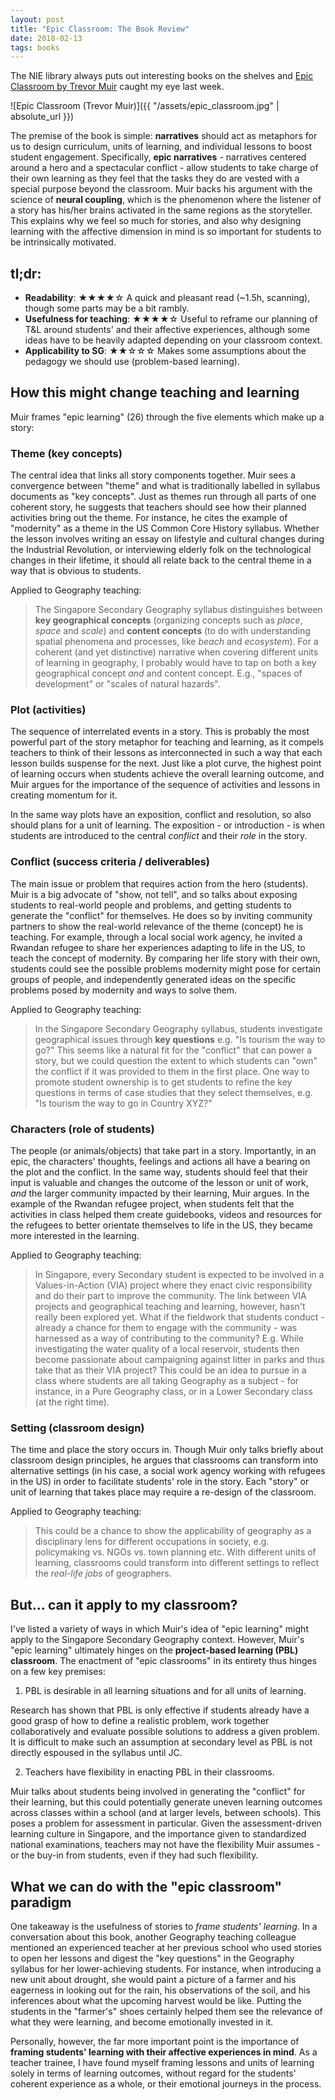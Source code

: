 ```yaml
---
layout: post
title: "Epic Classroom: The Book Review"
date: 2018-02-13
tags: books
---
```

The NIE library always puts out interesting books on the shelves and [Epic Classroom by Trevor Muir](https://www.goodreads.com/book/show/35560006-the-epic-classroom) caught my eye last week. 

![Epic Classroom (Trevor Muir)]({{ "/assets/epic_classroom.jpg" | absolute_url }})

The premise of the book is simple: **narratives** should act as metaphors for us to design curriculum, units of learning, and individual lessons to boost student engagement. Specifically, **epic narratives** - narratives centered around a hero and a spectacular conflict - allow students to take charge of their own learning as they feel that the tasks they do are vested with a special purpose beyond the classroom. Muir backs his argument with the science of **neural coupling**, which is the phenomenon where the listener of a story has his/her brains activated in the same regions as the storyteller. This explains why we feel so much for stories, and also why designing learning with the affective dimension in mind is so important for students to be intrinsically motivated. 

## tl;dr:
* **Readability**: &#9733;&#9733;&#9733;&#9733;&#9734; A quick and pleasant read (~1.5h, scanning), though some parts may be a bit rambly.
* **Usefulness for teaching**: &#9733;&#9733;&#9733;&#9733;&#9734; Useful to reframe our planning of T&L around students' and their affective experiences, although some ideas have to be heavily adapted depending on your classroom context. 
* **Applicability to SG**: &#9733;&#9733;&#9734;&#9734;&#9734; Makes some assumptions about the pedagogy we should use (problem-based learning). 

## How this might change teaching and learning
Muir frames "epic learning" (26) through the five elements which make up a story:


### Theme (key concepts) 
The central idea that links all story components together. Muir sees a convergence between "theme" and what is traditionally labelled in syllabus documents as "key concepts". Just as themes run through all parts of one coherent story, he suggests that teachers should see how their planned activities bring out the theme. For instance, he cites the example of "modernity" as a theme in the US Common Core History syllabus. Whether the lesson involves writing an essay on lifestyle and cultural changes during the Industrial Revolution, or interviewing elderly folk on the technological changes in their lifetime, it should all relate back to the central theme in a way that is obvious to students. 

Applied to Geography teaching: 
> The Singapore Secondary Geography syllabus distinguishes between **key geographical concepts** (organizing concepts such as *place*, *space* and *scale*) and **content concepts** (to do with understanding spatial phenomena and processes, like *beach* and *ecosystem*). For a coherent (and yet distinctive) narrative when covering different units of learning in geography, I probably would have to tap on both a key geographical concept *and* and content concept. E.g., "spaces of development" or "scales of natural hazards". 

### Plot (activities)
The sequence of interrelated events in a story. This is probably the most powerful part of the story metaphor for teaching and learning, as it compels teachers to think of their lessons as interconnected in such a way that each lesson builds suspense for the next. Just like a plot curve, the highest point of learning occurs when students achieve the overall learning outcome, and Muir argues for the importance of the sequence of activities and lessons in creating momentum for it. 

In the same way plots have an exposition, conflict and resolution, so also should plans for a unit of learning. The exposition - or introduction - is when students are introduced to the central *conflict* and their *role* in the story. 

### Conflict (success criteria / deliverables)
The main issue or problem that requires action from the hero (students). Muir is a big advocate of "show, not tell", and so talks about exposing students to real-world people and problems, and getting students to generate the "conflict" for themselves. He does so by inviting community partners to show the real-world relevance of the theme (concept) he is teaching. For example, through a local social work agency, he invited a Rwandan refugee to share her experiences adapting to life in the US, to teach the concept of modernity. By comparing her life story with their own, students could see the possible problems modernity might pose for certain groups of people, and independently generated ideas on the specific problems posed by modernity and ways to solve them. 

Applied to Geography teaching: 
> In the Singapore Secondary Geography syllabus, students investigate geographical issues through **key questions** e.g. "Is tourism the way to go?" This seems like a natural fit for the "conflict" that can power a story, but we could question the extent to which students can "own" the conflict if it was provided to them in the first place. One way to promote student ownership is to get students to refine the key questions in terms of case studies that they select themselves, e.g. "Is tourism the way to go in Country XYZ?" 

### Characters (role of students)
The people (or animals/objects) that take part in a story. Importantly, in an epic, the characters' thoughts, feelings and actions all have a bearing on the plot and the conflict. In the same way, students should feel that their input is valuable and changes the outcome of the lesson or unit of work, *and* the larger community impacted by their learning, Muir argues. In the example of the Rwandan refugee project, when students felt that the activities in class helped them create guidebooks, videos and resources for the refugees to better orientate themselves to life in the US, they became more interested in the learning.

Applied to Geography teaching: 
> In Singapore, every Secondary student is expected to be involved in a Values-in-Action (VIA) project where they enact civic responsibility and do their part to improve the community. The link between VIA projects and geographical teaching and learning, however, hasn't really been explored yet. What if the fieldwork that students conduct - already a chance for them to engage with the community - was harnessed as a way of contributing to the community? E.g. While investigating the water quality of a local reservoir, students then become passionate about campaigning against litter in parks and thus take that as their VIA project? This could be an idea to pursue in a class where students are all taking Geography as a subject - for instance, in a Pure Geography class, or in a Lower Secondary class (at the right time).  

### Setting (classroom design)
The time and place the story occurs in. Though Muir only talks briefly about classroom design principles, he argues that classrooms can transform into alternative settings (in his case, a social work agency working with refugees in the US) in order to facilitate students' role in the story. Each "story" or unit of learning that takes place may require a re-design of the classroom. 

Applied to Geography teaching: 
> This could be a chance to show the applicability of geography as a disciplinary lens for different occupations in society, e.g. policymaking vs. NGOs vs. town planning etc. With different units of learning, classrooms could transform into different settings to reflect the *real-life jobs* of geographers. 

## But... can it apply to my classroom? 
I've listed a variety of ways in which Muir's idea of "epic learning" might apply to the Singapore Secondary Geography context. However, Muir's "epic learning" ultimately hinges on the **project-based learning (PBL) classroom**. The enactment of "epic classrooms" in its entirety thus hinges on a few key premises: 

1. PBL is desirable in all learning situations and for all units of learning.

Research has shown that PBL is only effective if students already have a good grasp of how to define a realistic problem, work together collaboratively and evaluate possible solutions to address a given problem. It is difficult to make such an assumption at secondary level as PBL is not directly espoused in the syllabus until JC. 

2. Teachers have flexibility in enacting PBL in their classrooms.

Muir talks about students being involved in generating the "conflict" for their learning, but this could potentially generate uneven learning outcomes across classes within a school (and at larger levels, between schools). This poses a problem for assessment in particular. Given the assessment-driven learning culture in Singapore, and the importance given to standardized national examinations, teachers may not have the flexibility Muir assumes - or the buy-in from students, even if they had such flexibility. 


## What we can do with the "epic classroom" paradigm
One takeaway is the usefulness of stories to *frame students' learning*. In a conversation about this book, another Geography teaching colleague mentioned an experienced teacher at her previous school who used stories to open her lessons and digest the "key questions" in the Geography syllabus for her lower-achieving students. For instance, when introducing a new unit about drought, she would paint a picture of a farmer and his eagerness in looking out for the rain, his observations of the soil, and his inferences about what the upcoming harvest would be like. Putting the students in the "farmer's" shoes certainly helped them see the relevance of what they were learning, and become emotionally invested in it.

Personally, however, the far more important point is the importance of **framing students' learning with their affective experiences in mind**. As a teacher trainee, I have found myself framing lessons and units of learning solely in terms of learning outcomes, without regard for the students' coherent experience as a whole, or their emotional journeys in the process.
